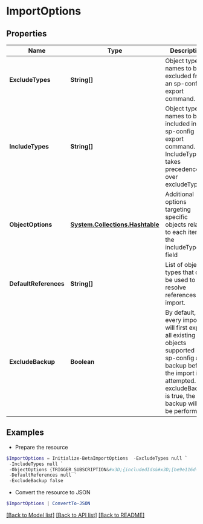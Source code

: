 # ImportOptions
## Properties

Name | Type | Description | Notes
------------ | ------------- | ------------- | -------------
**ExcludeTypes** | **String[]** | Object type names to be excluded from an sp-config export command. | [optional] 
**IncludeTypes** | **String[]** | Object type names to be included in an sp-config export command. IncludeTypes takes precedence over excludeTypes. | [optional] 
**ObjectOptions** | [**System.Collections.Hashtable**](ObjectExportImportOptions.md) | Additional options targeting specific objects related to each item in the includeTypes field | [optional] 
**DefaultReferences** | **String[]** | List of object types that can be used to resolve references on import. | [optional] 
**ExcludeBackup** | **Boolean** | By default, every import will first export all existing objects supported by sp-config as a backup before the import is attempted. If excludeBackup is true, the backup will not be performed. | [optional] [default to $false]

## Examples

- Prepare the resource
```powershell
$ImportOptions = Initialize-BetaImportOptions  -ExcludeTypes null `
 -IncludeTypes null `
 -ObjectOptions {TRIGGER_SUBSCRIPTION&#x3D;{includedIds&#x3D;[be9e116d-08e1-49fc-ab7f-fa585e96c9e4], includedNames&#x3D;[Test 2]}} `
 -DefaultReferences null `
 -ExcludeBackup false
```

- Convert the resource to JSON
```powershell
$ImportOptions | ConvertTo-JSON
```

[[Back to Model list]](../README.md#documentation-for-models) [[Back to API list]](../README.md#documentation-for-api-endpoints) [[Back to README]](../README.md)

